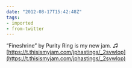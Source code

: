 ```yaml
---
date: "2012-08-17T15:42:48Z"
tags:
- imported
- from-twitter
---
```

“Fineshrine” by Purity Ring is my new jam.  ♫ [https://t.thisismyjam.com/jphastings/_2svwlop](https://t.thisismyjam.com/jphastings/_2svwlop)
